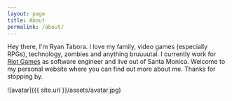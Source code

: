 ```yaml
---
layout: page
title: About
permalink: /about/
---
```


Hey there, I'm Ryan Tabora. I love my family, video games (especially RPGs), technology, zombies and anything bruuuutal. I currently work for [Riot Games][riot_games] as software engineer and live out of Santa Monica. Welcome to my personal website where you can find out more about me. Thanks for stopping by.

![avatar]({{ site.url }}/assets/avatar.jpg)

[riot_games]: http://www.riotgames.com/
